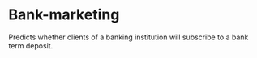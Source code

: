 # Bank-marketing
Predicts whether clients of a banking institution will subscribe to a bank term deposit.
